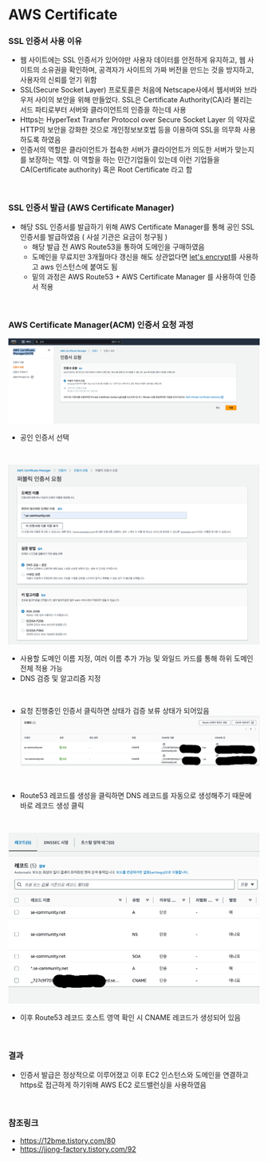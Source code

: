 # AWS Certificate

### SSL 인증서 사용 이유
- 웹 사이트에는 SSL 인증서가 있어야만 사용자 데이터를 안전하게 유지하고, 웹 사이트의 소유권을 확인하며, 공격자가 사이트의 가짜 버전을 만드는 것을 방지하고, 사용자의 신뢰를 얻기 위함
- SSL(Secure Socket Layer) 프로토콜은 처음에 Netscape사에서 웹서버와 브라우저 사이의 보안을 위해 만들었다. SSL은 Certificate Authority(CA)라 불리는 서드 파티로부터 서버와 클라이언트의 인증을 하는데 사용
- Https는 HyperText Transfer Protocol over Secure Socket Layer 의 약자로 HTTP의 보안을 강화한 것으로 개인정보보호법 등을 이용하여 SSL을 의무화 사용하도록 하였음
- 인증서의 역할은 클라이언트가 접속한 서버가 클라이언트가 의도한 서버가 맞는지를 보장하는 역할. 이 역할을 하는 민간기업들이 있는데 이런 기업들을 CA(Certificate authority) 혹은 Root Certificate 라고 함

<br>

### SSL 인증서 발급 (AWS Certificate Manager)
- 해당 SSL 인증서를 발급하기 위해 AWS Certificate Manager를 통해 공인 SSL 인증서를 발급하였음 ( 사설 기관은 요금이 청구됨 )
    - 해당 발급 전 AWS Route53을 통하여 도메인을 구매하였음
    - 도메인을 무료지만 3개월마다 갱신을 해도 상관없다면 [let's encrypt](https://letsencrypt.org/ko/)를 사용하고 aws 인스턴스에 붙여도 됨
    - 밑의 과정은 AWS Route53 + AWS Certificate Manager 를 사용하여 인증서 적용

<br>

### AWS Certificate Manager(ACM) 인증서 요청 과정
![ACM1](./img/ACM1.png)
- 공인 인증서 선택

<br>

![ACM2](./img/ACM2.png)
- 사용할 도메인 이름 지정, 여러 이름 추가 가능 및 와일드 카드를 통해 하위 도메인 전체 적용 가능
- DNS 검증 및 알고리즘 지정

<br>

- 요청 진행중인 인증서 클릭하면 상태가 검증 보류 상태가 되어있음
![ACM3](./img/ACM3.png)

<br>

- Route53 레코드를 생성을 클릭하면 DNS 레코드를 자동으로 생성해주기 때문에 바로 레코드 생성 클릭

<br>

![ACM4](./img/ACM4.png)
- 이후 Route53 레코드 호스트 영역 확인 시 CNAME 레코드가 생성되어 있음

<br>

### 결과
- 인증서 발급은 정상적으로 이루어졌고 이후 EC2 인스턴스와 도메인을 연결하고 https로 접근하게 하기위해 AWS EC2 로드밸런싱을 사용하였음

<br>

### 참조링크
- https://12bme.tistory.com/80
- https://jjong-factory.tistory.com/92